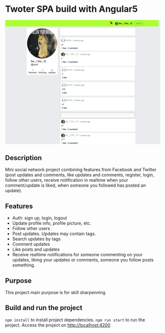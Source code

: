 # Twoter SPA build with Angular5

![Screenshot](images/demo1.png)

## Description

Mini social network project combining features from Facebook and Twitter (post updates and comments, like updates and comments, register, login, follow other users, receive notification in realtime when your comment/update is liked, when someone you followed has posted an update).

## Features

- Auth: sign up, login, logout
- Update profile info, profile picture, etc.
- Follow other users
- Post updates. Updates may contain tags.
- Search updates by tags
- Comment updates
- Like posts and updates
- Receive realtime notifications for someone commenting on your updates, liking your updates or comments, someone you follow posts something. 

## Purpose

This project main purpose is for skill sharpenning

## Build and run the project

`npm install` to install project dependencies.
`npm run start` to run the project. Access the project on [http://localhost:4200](http://localhost:4200)

